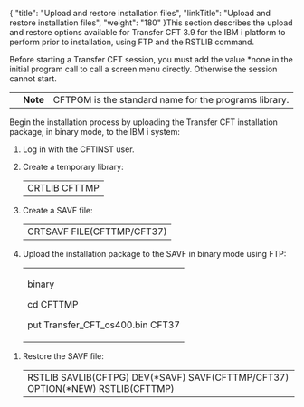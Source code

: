 {
    "title": "Upload and restore installation files",
    "linkTitle": "Upload and restore installation files",
    "weight": "180"
}This section describes the upload and restore options available for Transfer CFT 3.9 for the IBM i platform to perform prior to installation, using FTP and the RSTLIB command.

Before starting a Transfer CFT session, you must add the value \*none in the initial program call to call a screen menu directly. Otherwise the session cannot start.

<table data-cellpadding="0" data-cellspacing="0">
<tbody>
<tr class="odd">
<td data-valign="top"></td>
<td data-valign="top"><span><strong>Note</strong></span></td>
<td data-mc-autonum="&lt;b&gt;Note&lt;/b&gt;" data-valign="top">CFTPGM is the standard name for the programs library.</td>
</tr>
</tbody>
</table>

Begin the installation process by uploading the Transfer CFT installation package, in binary mode, to the IBM i system:

1.  Log in with the CFTINST user.
2.  Create a temporary library:  
    <table data-cellspacing="0">
    <tbody>
    <tr class="odd">
    <td>CRTLIB CFTTMP</td>
    </tr>
    </tbody>
    </table>
3.  Create a SAVF file:  
    <table data-cellspacing="0">
    <tbody>
    <tr class="odd">
    <td>CRTSAVF FILE(CFTTMP/CFT37)</td>
    </tr>
    </tbody>
    </table>
4.  Upload the installation package to the SAVF in binary mode using FTP:  
    <table data-cellspacing="0">
    <tbody>
    <tr class="odd">
    <td><p>binary</p>
    <p>cd CFTTMP</p>
    <p>put Transfer_CFT_os400.bin CFT37</p></td>
    </tr>
    </tbody>
    </table>

<!-- -->

1.  Restore the SAVF file:  
    <table data-cellspacing="0">
    <tbody>
    <tr class="odd">
    <td>RSTLIB SAVLIB(CFTPG) DEV(*SAVF) SAVF(CFTTMP/CFT37) OPTION(*NEW) RSTLIB(CFTTMP)</td>
    </tr>
    </tbody>
    </table>
